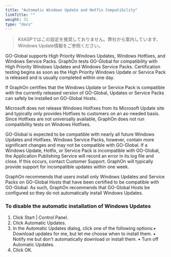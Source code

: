 ```yaml
---
title: "Automatic Windows Update and Hotfix Compatibility"
linkTitle: ""
weight: 31
type: "docs"
---
```



>KitASPではこの設定を推奨しておりません。弊社から案内しています、Windows Update情報をご参照ください。

GO-Global supports High Priority Windows Updates, Windows Hotfixes, and Windows Service Packs. GraphOn tests GO-Global for compatibility with High Priority Windows Updates and Windows Service Packs. Certification testing begins as soon as the High Priority Windows Update or Service Pack is released and is usually completed within one day.

If GraphOn certifies that the Windows Update or Service Pack is compatible with the currently released version of GO-Global, Updates or Service Packs can safely be installed on GO-Global Hosts.

Microsoft does not release Windows Hotfixes from its Microsoft Update site and typically only provides Hotfixes to customers on an as-needed basis. Since Hotfixes are not universally available, GraphOn does not run compatibility tests on Windows Hotfixes.

GO-Global is expected to be compatible with nearly all future Windows Updates and Hotfixes. Windows Service Packs, however, contain more significant changes and may not be compatible with GO-Global. If a Windows Update, Hotfix, or Service Pack is incompatible with GO-Global, the Application Publishing Service will record an error in its log file and close. If this occurs, contact Customer Support. GraphOn will typically provide support for incompatible updates within one week.

GraphOn recommends that users install only Windows Updates and Service Packs on GO-Global Hosts that have been certified to be compatible with GO-Global. As such, GraphOn recommends that GO-Global Hosts be configured so they do not automatically install Windows Updates.

### To disable the automatic installation of Windows Updates

1. Click Start | Control Panel.
2. Click Automatic Updates.
3. In the Automatic Updates dialog, click one of the following options:▪ Download updates for me, but let me choose when to install them. ▪ Notify me but don't automatically download or install them. ▪ Turn off Automatic Updates.
4. Click OK.
